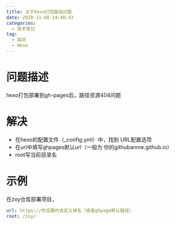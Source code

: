 ```yaml
---
title: 关于hexo打包路径问题
date: 2020-11-08 14:40:43
categories:
  - 技术笔记
tag:
  - 踩坑
  - Hexo
---
```


问题描述
========
hexo打包部署到gh-pages后，路径资源404问题

解决
=========
- 在hexo的配置文件（_config.yml）中，找到 URL配置选项
- 在url中填写ghpages默认url（一般为 你的githubanme.github.io）
- root写当前目录名

示例
====
在zxy仓库部署项目，
```yml
url: https://你设置的自定义域名（或者ghpage默认路径）
root: /zxy/
```
